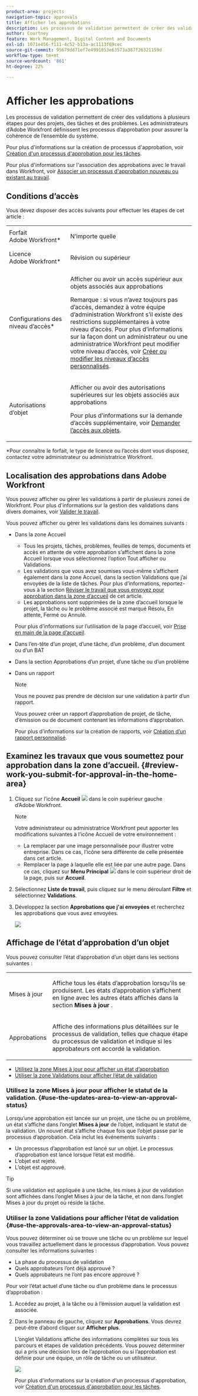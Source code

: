 ```yaml
---
product-area: projects
navigation-topic: approvals
title: Afficher les approbations
description: Les processus de validation permettent de créer des validations à plusieurs étapes pour des projets, des tâches et des problèmes. Les administrateurs d’Adobe Workfront définissent les processus d’approbation pour assurer la cohérence de l’ensemble du système.
author: Courtney
feature: Work Management, Digital Content and Documents
exl-id: 1071e456-f111-4c52-b13a-ac1113f69cec
source-git-commit: 95679dd71ef7e4991853e63573a387f26321159d
workflow-type: tm+mt
source-wordcount: '861'
ht-degree: 22%

---
```


# Afficher les approbations

Les processus de validation permettent de créer des validations à plusieurs étapes pour des projets, des tâches et des problèmes. Les administrateurs d’Adobe Workfront définissent les processus d’approbation pour assurer la cohérence de l’ensemble du système.

Pour plus d&#39;informations sur la création de processus d&#39;approbation, voir [Création d&#39;un processus d&#39;approbation pour les tâches](../../administration-and-setup/customize-workfront/configure-approval-milestone-processes/create-approval-processes.md).

Pour plus d&#39;informations sur l&#39;association des approbations avec le travail dans Workfront, voir [Associer un processus d&#39;approbation nouveau ou existant au travail](../../review-and-approve-work/manage-approvals/associate-approval-with-work.md).

## Conditions d’accès

Vous devez disposer des accès suivants pour effectuer les étapes de cet article :

<table style="table-layout:auto"> 
 <col> 
 <col> 
 <tbody> 
  <tr> 
   <td role="rowheader">Forfait Adobe Workfront*</td> 
   <td> <p>N’importe quelle</p> </td> 
  </tr> 
  <tr> 
   <td role="rowheader">Licence Adobe Workfront*</td> 
   <td> <p>Révision ou supérieur</p> </td> 
  </tr> 
  <tr> 
   <td role="rowheader">Configurations des niveau d’accès*</td> 
   <td> <p>Afficher ou avoir un accès supérieur aux objets associés aux approbations</p> <p>Remarque : si vous n’avez toujours pas d’accès, demandez à votre équipe d’administration Workfront s’il existe des restrictions supplémentaires à votre niveau d’accès. Pour plus d’informations sur la façon dont un administrateur ou une administratrice Workfront peut modifier votre niveau d’accès, voir <a href="../../administration-and-setup/add-users/configure-and-grant-access/create-modify-access-levels.md" class="MCXref xref">Créer ou modifier les niveaux d’accès personnalisés</a>.</p> </td> 
  </tr> 
  <tr> 
   <td role="rowheader">Autorisations d’objet</td> 
   <td> <p>Afficher ou avoir des autorisations supérieures sur les objets associés aux approbations</p> <p>Pour plus d’informations sur la demande d’accès supplémentaire, voir <a href="../../workfront-basics/grant-and-request-access-to-objects/request-access.md" class="MCXref xref">Demander l’accès aux objets</a>.</p> </td> 
  </tr> 
 </tbody> 
</table>

&#42;Pour connaître le forfait, le type de licence ou l’accès dont vous disposez, contactez votre administrateur ou administratrice Workfront.

## Localisation des approbations dans Adobe Workfront

Vous pouvez afficher ou gérer les validations à partir de plusieurs zones de Workfront. Pour plus d&#39;informations sur la gestion des validations dans divers domaines, voir [Valider le travail](../../review-and-approve-work/manage-approvals/approving-work.md).

Vous pouvez afficher ou gérer les validations dans les domaines suivants :

* Dans la zone Accueil

   * Tous les projets, tâches, problèmes, feuilles de temps, documents et accès en attente de votre approbation s’affichent dans la zone Accueil lorsque vous sélectionnez l’option Tout afficher ou Validations.
   * Les validations que vous avez soumises vous-même s’affichent également dans la zone Accueil, dans la section Validations que j’ai envoyées de la liste de tâches. Pour plus d’informations, reportez-vous à la section [Réviser le travail que vous envoyez pour approbation dans la zone d’accueil](#review-work-you-submit-for-approval-in-the-home-area) de cet article.
   * Les approbations sont supprimées de la zone d’accueil lorsque le projet, la tâche ou le problème associé est marqué Résolu, En attente, Fermé ou Annulé.

  Pour plus d’informations sur l’utilisation de la page d’accueil, voir [Prise en main de la page d’accueil](../../workfront-basics/using-home/using-the-home-area/get-started-with-home.md).

* Dans l’en-tête d’un projet, d’une tâche, d’un problème, d’un document ou d’un BAT
* Dans la section Approbations d’un projet, d’une tâche ou d’un problème
* Dans un rapport

  >[!NOTE]
  >
  >Vous ne pouvez pas prendre de décision sur une validation à partir d’un rapport.

  Vous pouvez créer un rapport d’approbation de projet, de tâche, d’émission ou de document contenant les informations d’approbation.

  Pour plus d’informations sur la création de rapports, voir [Création d’un rapport personnalisé](../../reports-and-dashboards/reports/creating-and-managing-reports/create-custom-report.md).

## Examinez les travaux que vous soumettez pour approbation dans la zone d’accueil. {#review-work-you-submit-for-approval-in-the-home-area}

1. Cliquez sur l’icône **Accueil** ![](assets/home-icon-30x29.png) dans le coin supérieur gauche d’Adobe Workfront.

   >[!NOTE]
   >
   >Votre administrateur ou administratrice Workfront peut apporter les modifications suivantes à l’icône Accueil de votre environnement :
   >
   >* La remplacer par une image personnalisée pour illustrer votre entreprise. Dans ce cas, l’icône sera différente de celle présentée dans cet article.
   >* Remplacer la page à laquelle elle est liée par une autre page. Dans ce cas, cliquez sur **Menu Principal** ![](assets/main-menu-icon.png) dans le coin supérieur droit de la page, puis sur **Accueil**.

1. Sélectionnez **Liste de travail**, puis cliquez sur le menu déroulant **Filtre** et sélectionnez **Validations**.
1. Développez la section **Approbations que j&#39;ai envoyées** et recherchez les approbations que vous avez envoyées.

   ![](assets/approvals-submitted-section-in-home-nwe-350x401.png)

## Affichage de l’état d’approbation d’un objet

Vous pouvez consulter l’état d’approbation d’un objet dans les sections suivantes :

<table style="table-layout:auto"> 
 <col> 
 <col> 
 <tbody> 
  <tr> 
   <td role="rowheader">Mises à jour </td> 
   <td> <p>Affiche tous les états d’approbation lorsqu’ils se produisent. Les états d’approbation s’affichent en ligne avec les autres états affichés dans la section <strong>Mises à jour</strong> .</p> </td> 
  </tr> 
  <tr> 
   <td role="rowheader">Approbations</td> 
   <td> <p>Affiche des informations plus détaillées sur le processus de validation, telles que chaque étape du processus de validation et indique si les approbateurs ont accordé la validation.</p> </td> 
  </tr> 
 </tbody> 
</table>

* [Utilisez la zone Mises à jour pour afficher un état d’approbation](#use-the-updates-area-to-view-an-approval-status)
* [Utiliser la zone Validations pour afficher l’état de validation](#use-the-approvals-area-to-view-an-approval-status)

### Utilisez la zone Mises à jour pour afficher le statut de la validation. {#use-the-updates-area-to-view-an-approval-status}

Lorsqu’une approbation est lancée sur un projet, une tâche ou un problème, un état s’affiche dans l’onglet **Mises à jour** de l’objet, indiquant le statut de la validation. Un nouvel état s’affiche chaque fois que l’objet passe par le processus d’approbation. Cela inclut les événements suivants :

* Un processus d’approbation est lancé sur un objet. Le processus d’approbation est lancé lorsque l’état est modifié.
* L’objet est rejeté.
* L’objet est approuvé. 

>[!TIP]
>
>Si une validation est appliquée à une tâche, les mises à jour de validation sont affichées dans l’onglet Mises à jour de la tâche, et non dans l’onglet Mises à jour du projet où réside la tâche.

### Utiliser la zone Validations pour afficher l’état de validation {#use-the-approvals-area-to-view-an-approval-status}

Vous pouvez déterminer où se trouve une tâche ou un problème sur lequel vous travaillez actuellement dans le processus d’approbation. Vous pouvez consulter les informations suivantes :

* La phase du processus de validation
* Quels approbateurs l’ont déjà approuvé ?
* Quels approbateurs ne l’ont pas encore approuvé ?

Pour voir l’état actuel d’une tâche ou d’un problème dans le processus d’approbation :

1. Accédez au projet, à la tâche ou à l’émission auquel la validation est associée.
1. Dans le panneau de gauche, cliquez sur **Approbations**. Vous devrez peut-être d’abord cliquer sur **Afficher plus**.

   L’onglet Validations affiche des informations complètes sur tous les parcours et étapes de validation précédents. Vous pouvez déterminer qui a pris une décision lors de l’approbation ou si l’approbation est définie pour une équipe, un rôle de tâche ou un utilisateur.

   ![](assets/approvals-tab-expanded-on-issue-nwe-350x320.png)

   Pour plus d&#39;informations sur la création d&#39;un processus d&#39;approbation, voir [Création d&#39;un processus d&#39;approbation pour les tâches](../../administration-and-setup/customize-workfront/configure-approval-milestone-processes/create-approval-processes.md).
